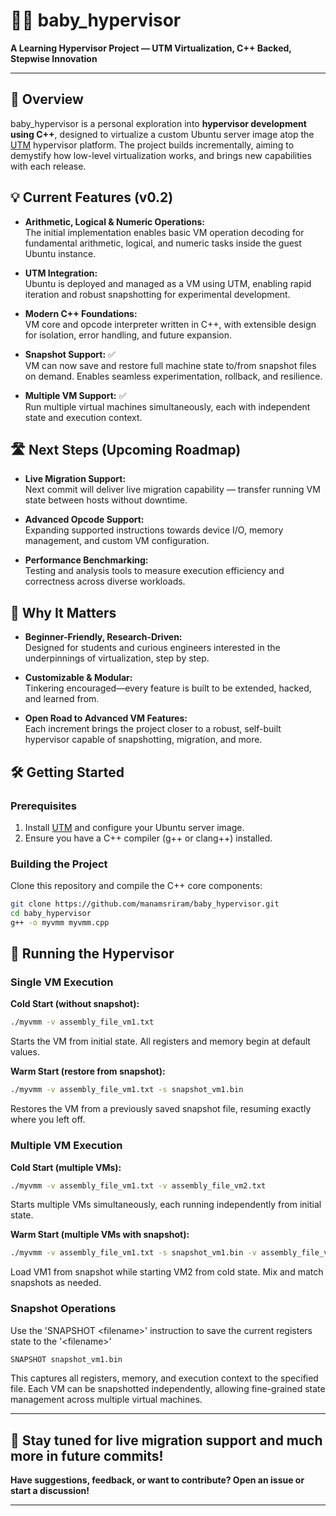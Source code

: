 # 🧑‍💻 baby_hypervisor
**A Learning Hypervisor Project — UTM Virtualization, C++ Backed, Stepwise Innovation**

---

## 🚀 Overview

baby_hypervisor is a personal exploration into **hypervisor development using C++**, designed to virtualize a custom Ubuntu server image atop the [UTM](https://mac.getutm.app/) hypervisor platform. The project builds incrementally, aiming to demystify how low-level virtualization works, and brings new capabilities with each release.

## 💡 Current Features (v0.2)

- **Arithmetic, Logical & Numeric Operations:**  
  The initial implementation enables basic VM operation decoding for fundamental arithmetic, logical, and numeric tasks inside the guest Ubuntu instance.

- **UTM Integration:**  
  Ubuntu is deployed and managed as a VM using UTM, enabling rapid iteration and robust snapshotting for experimental development.

- **Modern C++ Foundations:**  
  VM core and opcode interpreter written in C++, with extensible design for isolation, error handling, and future expansion.

- **Snapshot Support:** ✅  
  VM can now save and restore full machine state to/from snapshot files on demand. Enables seamless experimentation, rollback, and resilience.

- **Multiple VM Support:** ✅  
  Run multiple virtual machines simultaneously, each with independent state and execution context.

## 🛣️ Next Steps (Upcoming Roadmap)

- **Live Migration Support:**  
  Next commit will deliver live migration capability — transfer running VM state between hosts without downtime.

- **Advanced Opcode Support:**  
  Expanding supported instructions towards device I/O, memory management, and custom VM configuration.

- **Performance Benchmarking:**  
  Testing and analysis tools to measure execution efficiency and correctness across diverse workloads.

## 🧠 Why It Matters

- **Beginner-Friendly, Research-Driven:**  
  Designed for students and curious engineers interested in the underpinnings of virtualization, step by step.

- **Customizable & Modular:**  
  Tinkering encouraged—every feature is built to be extended, hacked, and learned from.

- **Open Road to Advanced VM Features:**  
  Each increment brings the project closer to a robust, self-built hypervisor capable of snapshotting, migration, and more.

## 🛠️ Getting Started

### **Prerequisites**

1. Install [UTM](https://mac.getutm.app/) and configure your Ubuntu server image.
2. Ensure you have a C++ compiler (g++ or clang++) installed.

### **Building the Project**

Clone this repository and compile the C++ core components:

```bash
git clone https://github.com/manamsriram/baby_hypervisor.git
cd baby_hypervisor
g++ -o myvmm myvmm.cpp
```

## 🎯 Running the Hypervisor

### **Single VM Execution**

**Cold Start (without snapshot):**
```bash
./myvmm -v assembly_file_vm1.txt
```
Starts the VM from initial state. All registers and memory begin at default values.

**Warm Start (restore from snapshot):**
```bash
./myvmm -v assembly_file_vm1.txt -s snapshot_vm1.bin
```
Restores the VM from a previously saved snapshot file, resuming exactly where you left off.

### **Multiple VM Execution**

**Cold Start (multiple VMs):**
```bash
./myvmm -v assembly_file_vm1.txt -v assembly_file_vm2.txt
```
Starts multiple VMs simultaneously, each running independently from initial state.

**Warm Start (multiple VMs with snapshot):**
```bash
./myvmm -v assembly_file_vm1.txt -s snapshot_vm1.bin -v assembly_file_vm2.txt
```
Load VM1 from snapshot while starting VM2 from cold state. Mix and match snapshots as needed.

### **Snapshot Operations**

Use the 'SNAPSHOT \<filename\>' instruction to save the current registers state to the '\<filename\>'

```bash
SNAPSHOT snapshot_vm1.bin
```

This captures all registers, memory, and execution context to the specified file. Each VM can be snapshotted independently, allowing fine-grained state management across multiple virtual machines.

---

## 📢 Stay tuned for live migration support and much more in future commits!

**Have suggestions, feedback, or want to contribute? Open an issue or start a discussion!**

---
